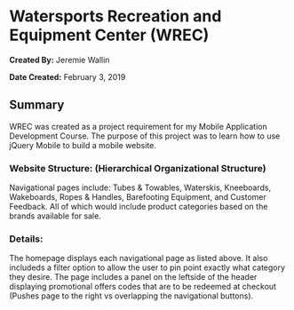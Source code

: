 # Watersports Recreation and Equipment Center (WREC)
**Created By:** Jeremie Wallin

**Date Created:** February 3, 2019

## Summary
WREC was created as a project requirement for my Mobile Application Development Course.  The purpose of this project was to learn how to use jQuery Mobile to build a mobile website.

### Website Structure: (Hierarchical Organizational Structure)
Navigational pages include: Tubes & Towables, Waterskis, Kneeboards, Wakeboards, Ropes & Handles, Barefooting Equipment, and Customer Feedback.  All of which would include product categories based on the brands available for sale. 

### Details:
The homepage displays each navigational page as listed above.  It also includeds a filter option to allow the user to pin point exactly what category they desire.  The page includes a panel on the leftside of the header displaying promotional offers codes that are to be redeemed at checkout (Pushes page to the right vs overlapping the navigational buttons).  
